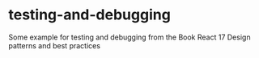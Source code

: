 # testing-and-debugging

Some example for testing and debugging from the Book React 17 Design patterns and best practices
